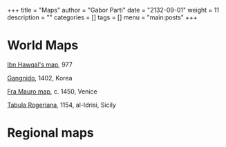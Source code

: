 +++
title = "Maps"
author = "Gabor Parti"
date = "2132-09-01"
weight = 11
description = ""
categories = []
tags = []
menu = "main:posts"
+++

# World Maps

[Ibn Hawqal's map](https://en.wikipedia.org/wiki/Ibn_Hawqal), 977

[Gangnido](https://en.wikipedia.org/wiki/Gangnido), 1402, Korea 

[Fra Mauro map](https://en.wikipedia.org/wiki/Fra_Mauro_map), c. 1450, Venice

[Tabula Rogeriana](https://en.wikipedia.org/wiki/Tabula_Rogeriana), 1154, al-Idrisi, Sicily

# Regional maps
